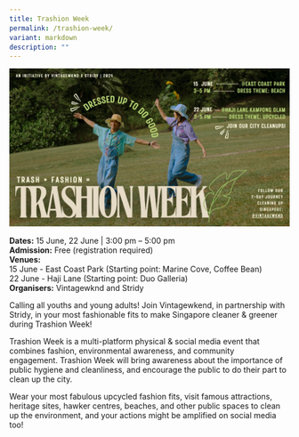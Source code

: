 ```yaml
---
title: Trashion Week
permalink: /trashion-week/
variant: markdown
description: ""
---
```

![Trashion Week](/images/Initiatives/trashion_week.png)

**Dates:** 15 June, 22 June | 3:00 pm – 5:00 pm<br>
**Admission:** Free (registration required)<br>
**Venues:** <br>
15 June - East Coast Park (Starting point: Marine Cove, Coffee Bean)&nbsp;&nbsp;<br>
22 June - Haji Lane (Starting point: Duo Galleria)<br>
**Organisers:** Vintagewknd and Stridy

Calling all youths and young adults! Join Vintagewkend, in partnership with Stridy, in your most fashionable fits to make Singapore cleaner &amp; greener during Trashion Week!&nbsp;&nbsp;

Trashion Week is a multi-platform physical &amp; social media event that combines fashion, environmental awareness, and community engagement.&nbsp;Trashion Week will bring awareness about the importance of public hygiene and cleanliness, and encourage the public to do their part to clean up the city.&nbsp;

Wear your most fabulous upcycled fashion fits, visit famous attractions, heritage sites, hawker centres, beaches, and other public spaces to clean up the environment, and your actions might be amplified on social media too!


<a class="btn-link" target="_blank" href="https://www.eventbrite.sg/e/908077423017?aff=oddtftcreator)">
	<img src="/images/gogreensg_website-32.png">
</a>

<style>
	.btn-link {
		display: none;
	}
	a.btn-link[target="_blank"]:after {
	display: none;
}
	.btn-link > img {
		width: 100%;
	}
</style>


<a class="btn-link" target="_blank" href="https://www.eventbrite.sg/e/904060809217?aff=oddtdtcreator)">
	<img src="/images/gogreensg_website-32.png">
</a>